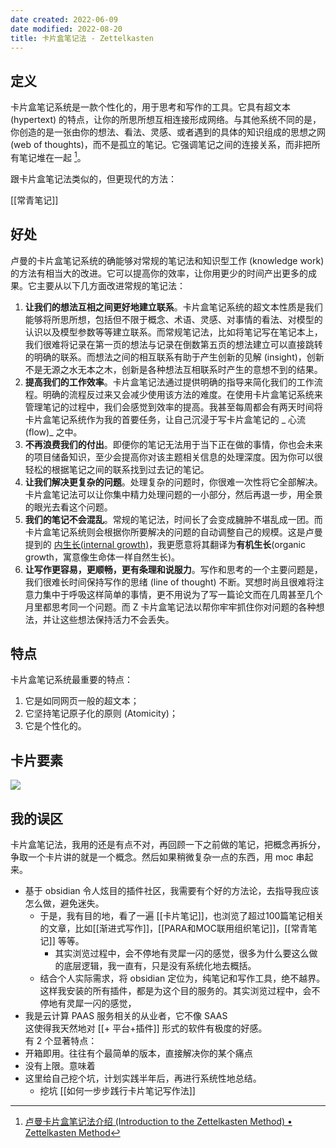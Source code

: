 ```yaml
---
date created: 2022-06-09
date modified: 2022-08-20
title: 卡片盒笔记法 - Zettelkasten
---
```


## 定义

卡片盒笔记系统是一款个性化的，用于思考和写作的工具。它具有超文本 (hypertext) 的特点，让你的所思所想互相连接形成网络。与其他系统不同的是，你创造的是一张由你的想法、看法、灵感、或者遇到的具体的知识组成的思想之网 (web of thoughts)，而不是孤立的笔记。它强调笔记之间的连接关系，而非把所有笔记堆在一起 [^1]。

跟卡片盒笔记法类似的，但更现代的方法：

[[常青笔记]]

## 好处

卢曼的卡片盒笔记系统的确能够对常规的笔记法和知识型工作 (knowledge work) 的方法有相当大的改进。它可以提高你的效率，让你用更少的时间产出更多的成果。它主要从以下几方面改进常规的笔记法：

1. **让我们的想法互相之间更好地建立联系**。卡片盒笔记系统的超文本性质是我们能够将所思所想，包括但不限于概念、术语、灵感、对事情的看法、对模型的认识以及模型参数等等建立联系。而常规笔记法，比如将笔记写在笔记本上，我们很难将记录在第一页的想法与记录在倒数第五页的想法建立可以直接跳转的明确的联系。而想法之间的相互联系有助于产生创新的见解 (insight)，创新不是无源之水无本之木，创新是各种想法互相联系时产生的意想不到的结果。
2. **提高我们的工作效率**。卡片盒笔记法通过提供明确的指导来简化我们的工作流程。明确的流程反过来又会减少使用该方法的难度。在使用卡片盒笔记系统来管理笔记的过程中，我们会感觉到效率的提高。我甚至每周都会有两天时间将卡片盒笔记系统作为我的首要任务，让自己沉浸于写卡片盒笔记的 _ 心流 (flow)_ 之中。
3. **不再浪费我们的付出**。即便你的笔记无法用于当下正在做的事情，你也会未来的项目储备知识，至少会提高你对该主题相关信息的处理深度。因为你可以很轻松的根据笔记之间的联系找到过去记的笔记。
4. **让我们解决更复杂的问题**。处理复杂的问题时，你很难一次性将它全部解决。卡片盒笔记法可以让你集中精力处理问题的一小部分，然后再退一步，用全景的眼光去看这个问题。
5. **我们的笔记不会混乱**。常规的笔记法，时间长了会变成臃肿不堪乱成一团。而卡片盒笔记系统则会根据你所要解决的问题的自动调整自己的规模。这是卢曼提到的 [内生长(internal growth)](https://luhmann.surge.sh/communicating-with-slip-boxes)，我更愿意将其翻译为**有机生长**(organic growth，寓意像生命体一样自然生长)。
6. **让写作更容易，更顺畅，更有条理和说服力**。写作和思考的一个主要问题是，我们很难长时间保持写作的思绪 (line of thought) 不断。冥想时尚且很难将注意力集中于呼吸这样简单的事情，更不用说为了写一篇论文而在几周甚至几个月里都思考同一个问题。而 Z 卡片盒笔记法以帮你牢牢抓住你对问题的各种想法，并让这些想法保持活力不会丢失。

## 特点

 卡片盒笔记系统最重要的特点：

1. 它是如同网页一般的超文本；
2. 它坚持笔记原子化的原则 (Atomicity)；
3. 它是个性化的。

## 卡片要素

![](https://img.oldwinter.top/20220306231443.png)

 

## 我的误区

卡片盒笔记法，我用的还是有点不对，再回顾一下之前做的笔记，把概念再拆分，争取一个卡片讲的就是一个概念。然后如果稍微复杂一点的东西，用 moc 串起来。

- 基于 obsidian 令人炫目的插件社区，我需要有个好的方法论，去指导我应该怎么做，避免迷失。
	- 于是，我有目的地，看了一遍 [[卡片笔记]]，也浏览了超过100篇笔记相关的文章，比如[[渐进式写作]]，[[PARA和MOC联用组织笔记]]，[[常青笔记]] 等等。
		- 其实浏览过程中，会不停地有灵犀一闪的感觉，很多为什么要这么做的底层逻辑，我一直有，只是没有系统化地去概括。
	- 结合个人实际需求，将 obsidian 定位为，纯笔记和写作工具，绝不越界。这样我安装的所有插件，都是为这个目的服务的。其实浏览过程中，会不停地有灵犀一闪的感觉，
- 我是云计算 PAAS 服务相关的从业者，它不像 SAAS  
这使得我天然地对 [[+ 平台+插件]] 形式的软件有极度的好感。  
有 2 个显著特点：
- 开箱即用。往往有个最简单的版本，直接解决你的某个痛点
- 没有上限。意味着
- 这里给自己挖个坑，计划实践半年后，再进行系统性地总结。
	- 挖坑 [[如何一步步践行卡片笔记写作法]]

[^1]: [卢曼卡片盒笔记法介绍 (Introduction to the Zettelkasten Method) • Zettelkasten Method](https://zettelkasten.de/introduction/zh/)
